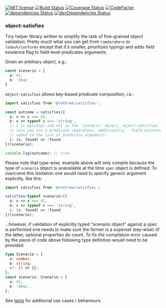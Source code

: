 [![MIT
license](https://img.shields.io/badge/License-MIT-blue.svg)](https://lbesson.mit-license.org/)
[![Build
Status](https://travis-ci.org/rethree/object-satisfies.svg?branch=master)](https://travis-ci.org/rethree/object-satisfies) 
[![Coverage Status](https://coveralls.io/repos/github/rethree/object-satisfies/badge.svg?branch=master)](https://coveralls.io/github/rethree/object-satisfies?branch=master)
[![CodeFactor](https://www.codefactor.io/repository/github/rethree/object-satisfies/badge)](https://www.codefactor.io/repository/github/rethree/object-satisfies)
[![dependencies
Status](https://david-dm.org/rethree/object-satisfies/status.svg)](https://david-dm.org/rethree/object-satisfies) 
[![devDependencies Status](https://david-dm.org/rethree/object-satisfies/status/dev-status.svg)](https://david-dm.org/rethree/object-satisfies/status?type=dev)

### object-satisfies

Tiny helper library written to simplify the task of fine-grained object validation. 
Pretty much what you can get from `ramda/where` or `lodash/conforms` except that it's 
smaller, prioritizes typings and adds field existence flag to field-level predicates arguments.

Given an arbitrary object, e.g.:

```typescript
const scenario = {
  a: 42,
  b: 'ohai',
}
```

`object-satisfies` allows key-based predicate composition, i.e.:

```typescript
import satisfies from '@rethree/satisfies';

const outcome = satisfies({
  a: x => x === 42,
  b: x => typeof x === 'string',
  // c is optional and not in the 'scenario' object, object-satisfies 
  // lets you run a predicate regardless, additionally - field existence flag is 
  // added to the list of predicate arguments; 
  c: (x, found) => !found     
})(scenario);

console.log(outcome); // true
```

Please note that type-wise, example above will only compile because the type of `scenario` object is 
unavailable at the time `spec` object is defined. To overcome this limitation one would need 
to specify generic argument explicitly, like this:

```typescript
import satisfies from '@rethree/satisfies';

satisfies<typeof scenario>({
  a: x => x === 42,
  b: x => typeof x === 'string',
  c: (x, found) => !found     
})(scenario);
```

...however, if validation of explicitly typed "scenario object" against a spec is performed one needs 
to make sure the former is a superset (key-wise) of the latter, optional properties do count. To fix the 
compilation error caused by the piece of code above following type definition would need to be
provided.

```typescript
type Scenario = { 
  a: number;
  b: string;
  c?: () => {};
};
const scenario: Scenario = {
  a: 42,
  b: 'ohai',
};
```

See [tests](https://github.com/rethree/object-satisfies/tree/master/lib/test) for additional use cases / behaviours.
